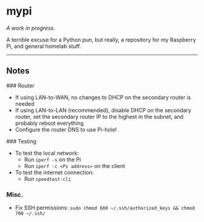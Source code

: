 # mypi

_A work in progress._

A terrible excuse for a Python pun, but really, a repository for my Raspberry Pi, and general homelab stuff.

---

## Notes

### Router

- If using LAN-to-WAN, no changes to DHCP on the secondary router is needed
- If using LAN-to-LAN (recommended), disable DHCP on the secondary router, set the secondary router IP to the highest in the subnet, and probably reboot everything
- Configure the router DNS to use Pi-hole!

### Testing

- To test the local network:
    - Run `iperf -s` on the Pi
    - Run `iperf -c <Pi address>` on the client
- To test the internet connection:
    - Run `speedtest-cli`

### Misc.

- Fix SSH permissions: `sudo chmod 600 ~/.ssh/authorized_keys && chmod 700 ~/.ssh/`
